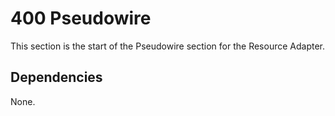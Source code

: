 400 Pseudowire
=========================

This section is the start of the Pseudowire section for the Resource Adapter.  


Dependencies
----------

None.


